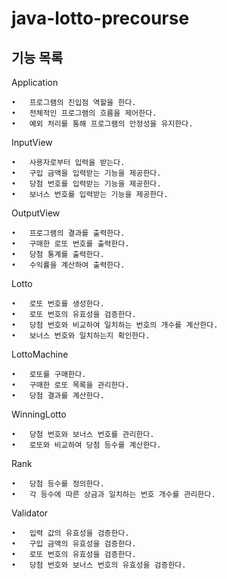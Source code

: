 # java-lotto-precourse

## 기능 목록

Application

	•	프로그램의 진입점 역할을 한다.
	•	전체적인 프로그램의 흐름을 제어한다.
	•	예외 처리를 통해 프로그램의 안정성을 유지한다.

InputView

	•	사용자로부터 입력을 받는다.
	•	구입 금액을 입력받는 기능을 제공한다.
	•	당첨 번호를 입력받는 기능을 제공한다.
	•	보너스 번호를 입력받는 기능을 제공한다.

OutputView

	•	프로그램의 결과를 출력한다.
	•	구매한 로또 번호를 출력한다.
	•	당첨 통계를 출력한다.
	•	수익률을 계산하여 출력한다.

Lotto

	•	로또 번호를 생성한다.
	•	로또 번호의 유효성을 검증한다.
	•	당첨 번호와 비교하여 일치하는 번호의 개수를 계산한다.
	•	보너스 번호와 일치하는지 확인한다.

LottoMachine

	•	로또를 구매한다.
	•	구매한 로또 목록을 관리한다.
	•	당첨 결과를 계산한다.

WinningLotto

	•	당첨 번호와 보너스 번호를 관리한다.
	•	로또와 비교하여 당첨 등수를 계산한다.

Rank

	•	당첨 등수를 정의한다.
	•	각 등수에 따른 상금과 일치하는 번호 개수를 관리한다.

Validator

	•	입력 값의 유효성을 검증한다.
	•	구입 금액의 유효성을 검증한다.
	•	로또 번호의 유효성을 검증한다.
	•	당첨 번호와 보너스 번호의 유효성을 검증한다.
